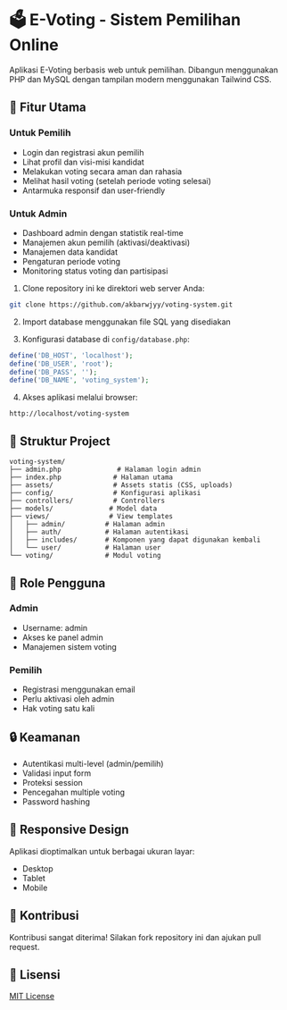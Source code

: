 # 🗳️ E-Voting - Sistem Pemilihan Online

Aplikasi E-Voting berbasis web untuk pemilihan. Dibangun menggunakan PHP dan MySQL dengan tampilan modern menggunakan Tailwind CSS.

## 🚀 Fitur Utama

### Untuk Pemilih

- Login dan registrasi akun pemilih
- Lihat profil dan visi-misi kandidat
- Melakukan voting secara aman dan rahasia
- Melihat hasil voting (setelah periode voting selesai)
- Antarmuka responsif dan user-friendly

### Untuk Admin

- Dashboard admin dengan statistik real-time
- Manajemen akun pemilih (aktivasi/deaktivasi)
- Manajemen data kandidat
- Pengaturan periode voting
- Monitoring status voting dan partisipasi

1. Clone repository ini ke direktori web server Anda:

```bash
git clone https://github.com/akbarwjyy/voting-system.git
```

2. Import database menggunakan file SQL yang disediakan

3. Konfigurasi database di `config/database.php`:

```php
define('DB_HOST', 'localhost');
define('DB_USER', 'root');
define('DB_PASS', '');
define('DB_NAME', 'voting_system');
```

4. Akses aplikasi melalui browser:

```
http://localhost/voting-system
```

## 📁 Struktur Project

```
voting-system/
├── admin.php              # Halaman login admin
├── index.php             # Halaman utama
├── assets/               # Assets statis (CSS, uploads)
├── config/               # Konfigurasi aplikasi
├── controllers/          # Controllers
├── models/              # Model data
├── views/               # View templates
│   ├── admin/          # Halaman admin
│   ├── auth/           # Halaman autentikasi
│   ├── includes/       # Komponen yang dapat digunakan kembali
│   └── user/           # Halaman user
└── voting/             # Modul voting
```

## 👥 Role Pengguna

### Admin

- Username: admin
- Akses ke panel admin
- Manajemen sistem voting

### Pemilih

- Registrasi menggunakan email
- Perlu aktivasi oleh admin
- Hak voting satu kali

## 🔒 Keamanan

- Autentikasi multi-level (admin/pemilih)
- Validasi input form
- Proteksi session
- Pencegahan multiple voting
- Password hashing

## 📱 Responsive Design

Aplikasi dioptimalkan untuk berbagai ukuran layar:

- Desktop
- Tablet
- Mobile

## 🤝 Kontribusi

Kontribusi sangat diterima! Silakan fork repository ini dan ajukan pull request.

## 📝 Lisensi

[MIT License](LICENSE)
